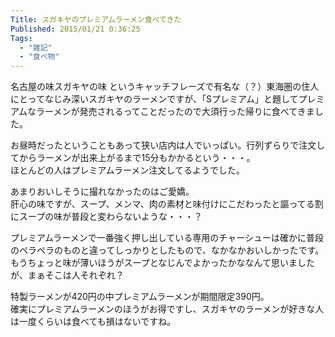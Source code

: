 ```yaml
---
Title: スガキヤのプレミアムラーメン食べてきた
Published: 2015/01/21 0:36:25
Tags:
  - "雑記"
  - "食べ物"
---
```

名古屋の味スガキヤの味 というキャッチフレーズで有名な（？）東海圏の住人にとってなじみ深いスガキヤのラーメンですが、「Sプレミアム」と題してプレミアムなラーメンが発売されるってことだったので大須行った帰りに食べてきました。  

お昼時だったということもあって狭い店内は人でいっぱい。行列ずらりで注文してからラーメンが出来上がるまで15分もかかるという・・・。  
ほとんどの人はプレミアムラーメン注文してるようでした。  

<?# Twitter 556668680696627201 /?>

あまりおいしそうに撮れなかったのはご愛嬌。  
肝心の味ですが、スープ、メンマ、肉の素材と味付けにこだわったと謳ってる割にスープの味が普段と変わらないような・・・？  
  
プレミアムラーメンで一番強く押し出している専用のチャーシューは確かに普段のペラペラのものと違ってしっかりとしたもので、なかなかおいしかったです。  
もうちょっと味が薄いほうがスープとなじんでよかったかななんて思いましたが、まぁそこは人それぞれ？

特製ラーメンが420円の中プレミアムラーメンが期間限定390円。  
確実にプレミアムラーメンのほうがお得ですし、スガキヤのラーメンが好きな人は一度くらいは食べても損はないですね。